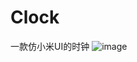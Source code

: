 # Clock
一款仿小米UI的时钟
![image](https://timgsa.baidu.com/timg?image&quality=80&size=b9999_10000&sec=1533112637825&di=4915745aae2689cec7831d0bc66768fc&imgtype=0&src=http%3A%2F%2Fpic23.photophoto.cn%2F20120503%2F0034034456597026_b.jpg)
